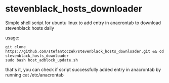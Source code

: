 # stevenblack_hosts_downloader
Simple shell script for ubuntu linux to add entry in anacrontab to download stevenblack hosts daily


usage:

    git clone https://github.com/stefantoczek/stevenblack_hosts_downloader.git && cd stevenblack_hosts_downloader
    sudo bash host_adblock_update.sh
    
that's it, you can check if script successfully added entry in anacrontab by running
    cat /etc/anacrontab

